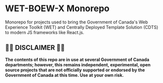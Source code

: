 # WET-BOEW-X Monorepo

Monorepo for projects used to bring the Government of Canada's Web Experience Toolkit (WET)
and Centrally Deployed Template Solution (CDTS) to modern JS frameworks
like React.js.

## 🚨🚨 DISCLAIMER 🚨🚨

**The contents of this repo are in use at several Government of Canada departments;
however, this remains independent, experimental, open source projects that are not
officially supported or endorsed by the Government of Canada at this time.
Use at your own risk.**
